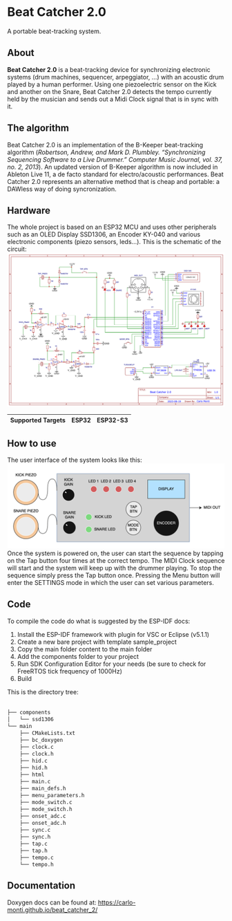 # Beat Catcher 2.0
A portable beat-tracking system.

## About
**Beat Catcher 2.0** is a beat-tracking device for synchronizing electronic systems (drum machines, sequencer, arpeggiator, ...) with an acoustic drum played by a human performer. Using one piezoelectric sensor on the Kick and another on the Snare, Beat Catcher 2.0 detects the tempo currently held by the musician and sends out a Midi Clock signal that is in sync with it. 

## The algorithm
Beat Catcher 2.0 is an implementation of the B-Keeper beat-tracking algorithm (*Robertson, Andrew, and Mark D. Plumbley. “Synchronizing Sequencing Software to a Live Drummer.” Computer
Music Journal, vol. 37, no. 2, 2013*). An updated version of B-Keeper algorithm is now included in Ableton Live 11, a de facto standard for electro/acoustic performances. Beat Catcher 2.0 represents an alternative method that is cheap and portable: a DAWless way of doing syncronization.

## Hardware
The whole project is based on an ESP32 MCU and uses other peripherals such as an OLED Display SSD1306, an Encoder KY-040 and various electronic components (piezo sensors, leds...). This is the schematic of the circuit:
![Circuit image](img/circuito.png?raw=true "Circuit")

| Supported Targets | ESP32 | ESP32-S3 |
| ----------------- | ----- | -------- |

## How to use

The user interface of the system looks like this:
![User interface](img/user_interface.png?raw=true "User interface")
Once the system is powered on, the user can start the sequence by tapping on the Tap button four times at the correct tempo. The MIDI Clock sequence will start and the system will keep up with the drummer playing. To stop the sequence simply press the Tap button once. Pressing the Menu button will enter the SETTINGS mode in which the user can set various parameters.

## Code
To compile the code do what is suggested by the ESP-IDF docs:

1. Install the ESP-IDF framework with plugin for VSC or Eclipse (v5.1.1)
2. Create a new bare project with template sample_project
3. Copy the main folder content to the main folder
4. Add the components folder to your project
5. Run SDK Configuration Editor for your needs (be sure to check for FreeRTOS tick frequency of 1000Hz)
6. Build

This is the directory tree:
```

├── components
│   └── ssd1306
└── main
    ├── CMakeLists.txt
    ├── bc_doxygen
    ├── clock.c
    ├── clock.h
    ├── hid.c
    ├── hid.h
    ├── html
    ├── main.c
    ├── main_defs.h
    ├── menu_parameters.h
    ├── mode_switch.c
    ├── mode_switch.h
    ├── onset_adc.c
    ├── onset_adc.h
    ├── sync.c
    ├── sync.h
    ├── tap.c
    ├── tap.h
    ├── tempo.c
    └── tempo.h
```

## Documentation
Doxygen docs can be found at: https://carlo-monti.github.io/beat_catcher_2/

